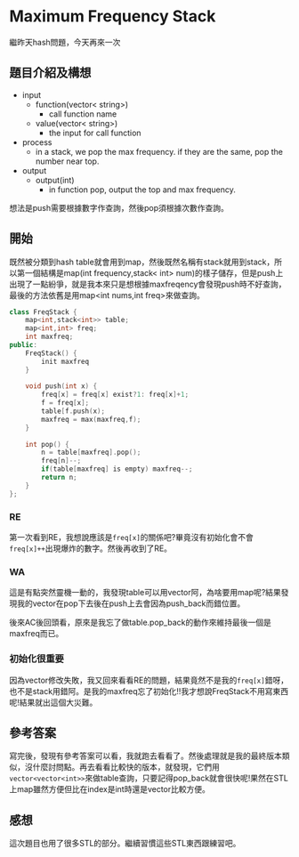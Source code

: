 # Maximum Frequency Stack
繼昨天hash問題，今天再來一次
## 題目介紹及構想
- input
  - function(vector< string>)
    - call function name
  - value(vector< string>)
    - the input for call function
- process
  - in a stack, we pop the max frequency. if they are the same, pop the number near top.
- output
  - output(int)
    - in function pop, output the top and max frequency.

想法是push需要根據數字作查詢，然後pop須根據次數作查詢。

## 開始
既然被分類到hash table就會用到map，然後既然名稱有stack就用到stack，所以第一個結構是map(int frequency,stack< int> num)的樣子儲存，但是push上出現了一點紛爭，就是我本來只是想根據maxfreqency會發現push時不好查詢，最後的方法依舊是用map<int nums,int freq>來做查詢。

```C++ =
class FreqStack {
    map<int,stack<int>> table;
    map<int,int> freq;
    int maxfreq;
public:
    FreqStack() {
        init maxfreq
    }
    
    void push(int x) {
        freq[x] = freq[x] exist?1: freq[x]+1;
        f = freq[x];
        table[f.push(x);
        maxfreq = max(maxfreq,f);
    }
    
    int pop() {
        n = table[maxfreq].pop();
        freq[n]--;
        if(table[maxfreq] is empty) maxfreq--;
        return n;
    }
};
```

### RE
第一次看到RE，我想說應該是`freq[x]`的關係吧?畢竟沒有初始化會不會`freq[x]++`出現爆炸的數字。然後再收到了RE。

### WA
這是有點突然靈機一動的，我發現table可以用vector阿，為啥要用map呢?結果發現我的vector在pop下去後在push上去會因為push_back而錯位置。

後來AC後回頭看，原來是我忘了做table.pop_back的動作來維持最後一個是maxfreq而已。

### 初始化很重要
因為vector修改失敗，我又回來看看RE的問題，結果竟然不是我的`freq[x]`錯呀，也不是stack用錯阿。是我的maxfreq忘了初始化!!我才想說FreqStack不用寫東西呢!結果就出這個大災難。

## 參考答案
寫完後，發現有參考答案可以看，我就跑去看看了。然後處理就是我的最終版本類似，沒什麼討問點。再去看看比較快的版本，就發現，它們用`vector<vector<int>>`來做table查詢，只要記得pop_back就會很快呢!果然在STL上map雖然方便但比在index是int時還是vector比較方便。

## 感想
這次題目也用了很多STL的部分。繼續習慣這些STL東西跟練習吧。